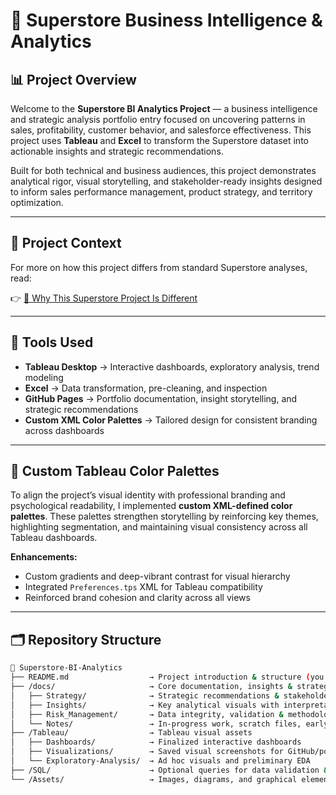 # 🏬 Superstore Business Intelligence & Analytics

## 📊 Project Overview
Welcome to the **Superstore BI Analytics Project** — a business intelligence and strategic analysis portfolio entry focused on uncovering patterns in sales, profitability, customer behavior, and salesforce effectiveness. This project uses **Tableau** and **Excel** to transform the Superstore dataset into actionable insights and strategic recommendations.

Built for both technical and business audiences, this project demonstrates analytical rigor, visual storytelling, and stakeholder-ready insights designed to inform sales performance management, product strategy, and territory optimization.

---

## 📎 Project Context

For more on how this project differs from standard Superstore analyses, read:

👉 [📄 Why This Superstore Project Is Different](docs/Why_This_Project_is_Different.md)

---

## 🔧 Tools Used
- **Tableau Desktop** → Interactive dashboards, exploratory analysis, trend modeling
- **Excel** → Data transformation, pre-cleaning, and inspection
- **GitHub Pages** → Portfolio documentation, insight storytelling, and strategic recommendations
- **Custom XML Color Palettes** → Tailored design for consistent branding across dashboards

---

## 🎨 Custom Tableau Color Palettes
To align the project’s visual identity with professional branding and psychological readability, I implemented **custom XML-defined color palettes**. These palettes strengthen storytelling by reinforcing key themes, highlighting segmentation, and maintaining visual consistency across all Tableau dashboards.

**Enhancements:**
- Custom gradients and deep-vibrant contrast for visual hierarchy
- Integrated `Preferences.tps` XML for Tableau compatibility
- Reinforced brand cohesion and clarity across all views

---

## 🗂️ Repository Structure

```bash
📁 Superstore-BI-Analytics
├── README.md                  → Project introduction & structure (you’re here!)
├── /docs/                     → Core documentation, insights & strategic briefs
│   ├── Strategy/              → Strategic recommendations & stakeholder guidance
│   ├── Insights/              → Key analytical visuals with interpretation
│   ├── Risk_Management/       → Data integrity, validation & methodological notes
│   └── Notes/                 → In-progress work, scratch files, early thoughts
├── /Tableau/                  → Tableau visual assets
│   ├── Dashboards/            → Finalized interactive dashboards
│   ├── Visualizations/        → Saved visual screenshots for GitHub/portfolio
│   └── Exploratory-Analysis/  → Ad hoc visuals and preliminary EDA
├── /SQL/                      → Optional queries for data validation & EDA
└── /Assets/                   → Images, diagrams, and graphical elements

